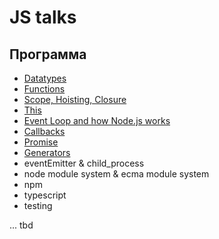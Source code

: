 # JS talks

## Программа

- [Datatypes](./datatypes/README.md)
- [Functions](./functions/README.md)
- [Scope, Hoisting, Closure](./functions/README.md)
- [This](./this/README.md)
- [Event Loop and how Node.js works](./eventloop/README.md)
- [Callbacks](./callbacks/README.md)
- [Promise](./promise/README.md)
- [Generators](./generators/README.md)
- eventEmitter & child_process
- node module system & ecma module system
- npm
- typescript
- testing

... tbd
